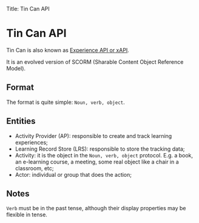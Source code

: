 Title: Tin Can API  

# Tin Can API

Tin Can is also known as [Experience API or xAPI](https://tincanapi.com/overview/tin-can-xapi]).

It is an evolved version of SCORM (Sharable Content Object Reference Model).

## Format

The format is quite simple: `Noun, verb, object`.

## Entities

- Activity Provider (AP): responsible to create and track learning experiences;
- Learning Record Store (LRS): responsible to store the tracking data;
- Activity: it is the object in the `Noun, verb, object` protocol. E.g. a book, an e-learning course, a meeting, some real object like a chair in a classroom, etc;
- Actor: individual or group that does the action;

## Notes

`Verb` must be in the past tense, although their display properties may be flexible in tense.
